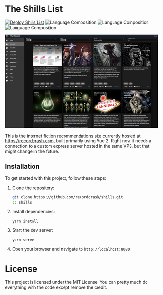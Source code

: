 # The Shills List

[![Deploy Shills List](https://github.com/recordcrash/the-shills-list/actions/workflows/main.yml/badge.svg)](https://github.com/recordcrash/the-shills-list/actions/workflows/main.yml) ![Language Composition](https://img.shields.io/badge/Vue-73%25-green) ![Language Composition](https://img.shields.io/badge/JavaScript-24.8%25-yellow) ![Language Composition](https://img.shields.io/badge/HTML-2.2%25-blue)

![Website screenshot](screenshot.png)

This is the internet fiction recommendations site currently hosted at https://recordcrash.com, built primarily using Vue 2. Right now it needs a connection to a custom express server hosted in the same VPS, but that might change in the future.

## Installation

To get started with this project, follow these steps:
1. Clone the repository:
   ```bash
   git clone https://github.com/recordcrash/shills.git
   cd shills
   ```
2. Install dependencies:

    ```bash
    yarn install
    ```
3. Start the dev server:

    ```bash
    yarn serve
    ```
4. Open your browser and navigate to `http://localhost:8080`.

# License
This project is licensed under the MIT License. You can pretty much do everything with the code except remove the credit.
